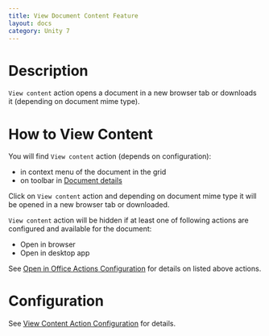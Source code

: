 ```yaml
---
title: View Document Content Feature
layout: docs
category: Unity 7
---
```

# Description

`View content` action opens a document in a new browser tab or downloads it (depending on document mime type). 

# How to View Content

You will find `View content` action (depends on configuration):

- in context menu of the document in the grid
- on toolbar in [Document details](document-details.md)

Click on `View content` action and depending on document mime type it will be opened in a new browser tab or downloaded.

`View content` action will be hidden if at least one of following actions are configured and available for the document:

- Open in browser
- Open in desktop app

See [Open in Office Actions Configuration](../../configuration/actions/open-in-office.md) for details on listed above 
actions.

# Configuration

See [View Content Action Configuration](../../configuration/actions/view-content.md) for details.
